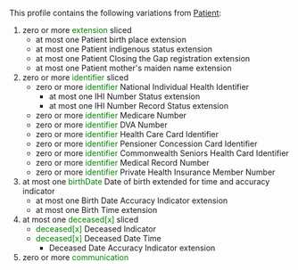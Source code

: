 This profile contains the following variations from [Patient](http://hl7.org/fhir/STU3/Patient.html):

1. zero or more <span style='color:green'> extension </span>  sliced
   * at most one Patient birth place extension
   * at most one Patient indigenous status extension
   * at most one Patient Closing the Gap registration extension
   * at most one Patient mother's maiden name extension
1. zero or more <span style='color:green'> identifier </span>  sliced
   * zero or more <span style='color:green'> identifier </span> National Individual Health Identifier
      * at most one IHI Number Status extension
      * at most one IHI Number Record Status extension
   * zero or more <span style='color:green'> identifier </span> Medicare Number
   * zero or more <span style='color:green'> identifier </span> DVA Number
   * zero or more <span style='color:green'> identifier </span> Health Care Card Identifier
   * zero or more <span style='color:green'> identifier </span> Pensioner Concession Card Identifier
   * zero or more <span style='color:green'> identifier </span> Commonwealth Seniors Health Card Identifier
   * zero or more <span style='color:green'> identifier </span> Medical Record Number
   * zero or more <span style='color:green'> identifier </span> Private Health Insurance Member Number
1. at most one <span style='color:green'> birthDate </span> Date of birth extended for time and accuracy indicator
      * at most one Birth Date Accuracy Indicator extension
      * at most one Birth Time extension
1. at most one <span style='color:green'> deceased[x] </span>  sliced
   * <span style='color:green'> deceased[x] </span> Deceased Indicator
   * <span style='color:green'> deceased[x] </span> Deceased Date Time
      * Deceased Date Accuracy Indicator extension
1. zero or more <span style='color:green'> communication </span> 